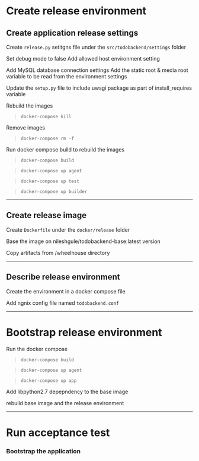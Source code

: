 # Create release environment
## Create application release settings
Create `release.py` setitgns file under the `src/todobackend/settings` folder

Set debug mode to false
Add allowed host environment setting

Add MySQL database connection settings
Add the static root & media root variable to be read from the environment settings

Update the `setup.py` file to include uwsgi package as part of install_requires variable

Rebuild the images
> `docker-compose kill`

Remove images
> `docker-compose rm -f`

Run docker compose build to rebuild the images
> `docker-compose build`

> `docker-compose up agent`

> `docker-compose up test`

> `docker-compose up builder`

---
## Create release image
Create `Dockerfile` under the `docker/release` folder

Base the image on nileshgule/todobackend-base:latest version

Copy artifacts from /wheelhouse directory

---
## Describe release environment
Create the environment in a docker compose file

Add ngnix config file named `todobackend.conf`

---
# Bootstrap release environment
Run the docker compose
> `docker-compose build`

> `docker-compose up agent`

> `docker-compose up app`

Add libpython2.7 depepndency to the base image

rebuild base image and the release environment

---
# Run acceptance test

### Bootstrap the application

